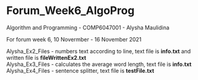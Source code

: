 # Forum_Week6_AlgoProg
Algorithm and Programming - COMP6047001 - Alysha Maulidina

For forum week 6, 10 Novermber - 16 November 2021

Alysha_Ex2_Files - numbers text according to line, text file is <b>info.txt</b> and written file is <b>fileWrittenEx2.txt</b> <br/>
Alysha_Ex3_Files - calculates the average word length, text file is <b>info.txt</b> <br/>
Alysha_Ex4_Files - sentence splitter, text file is <b>testFile.txt</b> <br/>
